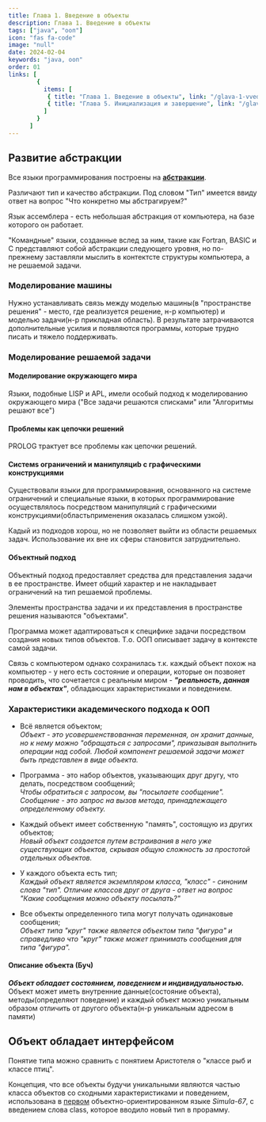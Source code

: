 ```yaml
---
title: Глава 1. Введение в объекты
description: Глава 1. Введение в объекты
tags: ["java", "ооп"]
icon: "fas fa-code"
image: "null"
date: 2024-02-04
keywords: "java, ооп"
order: 01
links: [
        {
          items: [
           { title: "Глава 1. Введение в объекты", link: "/glava-1-vvedenie-v-obekty/" },
           { title: "Глава 5. Инициализация и завершение", link: "/glava-5-iniczializacziya-i-zavershenie/" },
          ]
        }
      ]
---
```


## Развитие абстракции

Все языки программирования построены на <u>**абстракции**</u>.

Различают тип и качество абстракции. Под словом "Тип" имеется ввиду ответ на вопрос "Что конкретно мы абстрагируем?"

Язык ассемблера - есть небольшая абстракция от компьютера, на базе которого он работает.

"Командные" языки, созданные вслед за ним, такие как Fortran, BASIC и C представляют собой абстракции следующего уровня, но по-прежнему заставляли мыслить в контектсте структуры компьютера, а не решаемой задачи.

### Моделирование машины
Нужно устанавливать связь между моделью машины(в "пространстве решения" - место, где реализуется решение, н-р компьютер) и моделью задачи(н-р прикладная область). В результате затрачиваются дополнительные усилия и появляются программы, которые трудно писать и тяжело поддерживать.

### Моделирование решаемой задачи

#### Моделирование окружающего мира
Языки, подобные LISP и APL, имели особый подход к моделированию окружающего мира ("Все задачи решаются списками" или "Алгоритмы решают все") 

#### Проблемы как цепочки решений 
PROLOG трактует все проблемы как цепочки решений. 

#### Cистемs ограничений и манипуляциb с графическими конструкциями
Существовали языки для программирования, основанного на системе ограничений и специальные языки, в которых программирование осуществлялось посредством манипуляций с графическими конструкциями(областьприменения оказалась слишком узкой).

Кадый из подходов хорош, но не позволяет выйти из области решаемых задач. Использование их вне их сферы становится затруднительно.

#### Объектный подход
Объектный подход предоставляет средства для представления задачи в ее пространстве. Имеет общий характер и не накладывает ограничений на тип решаемой проблемы. 

Элементы пространства задачи и их представления в пространстве решения называются "объектами".

Программа может адаптироваться к специфике задачи посредством создания новых типов объектов. Т.о. ООП описывает задачу в контексте самой задачи. 

Связь с компьютером однако сохранилась т.к. каждый объект похож на компьютер - у него есть состояние и операции, которые он позвояет проводить, что сочетается с реальным миром - <i>**"реальность, данная нам в объектах"**</i>, обладающих характеристиками и поведением.

### Характеристики академического подхода к ООП

- Всё является объектом;<br>
<i>Объект - это усовершенствованная переменная, он хранит данные, но к нему можно "обращаться с запросами", приказывая выполнить операции над собой. Любой компонент решаемой задачи может быть представлен в виде объекта.</i>

- Программа - это набор объектов, указывающих друг другу, что делать, посредством сообщений;<br>
<i>Чтобы обратиться с запросом, вы "посылаете сообщение". Сообщение - это запрос на вызов метода, принадлежащего определенному объекту.</i>

- Каждый объект имеет собственную "память", состоящую из других объектов;<br>
<i>Новый объект создается  путем встраивания в него уже существующих объектов, скрывая общую сложность за простотой отдельных объектов.</i>

- У каждого объекта есть тип;<br>
<i>Каждый объект является экземпляром класса, "класс" - синоним слова "тип". Отличие классов друг от друга - ответ на вопрос "Какие сообщения можно объекту посылать?"</i> 

- Все объекты определенного типа могут получать одинаковые сообщения;<br>
<i>Объект типа "круг" также является объектом типа "фигура" и справедливо что "круг" также  может принимать сообщения для типа "фигура".</i>


#### Описание объекта (Буч)
<i>**Объект обладает состоянием, поведением и индивидуальностью.**</i>
 Объект может иметь внутренние данные(состояние объекта), методы(определяют поведение) и каждый объект можно уникальным образом отличить от другого объекта(н-р уникальным адресом в памяти)

## Объект обладает интерфейсом

Понятие типа можно сравнить с понятием Аристотеля о "классе рыб и классе птиц".

Концепция, что все объекты будучи уникальными являются частью класса объектов со сходными характеристиками и поведением, использована в <u>первом</u> объектно-ориентированном языке <i>Simula-67</i>, с введением слова class, которое вводило новый тип в прорамму.






